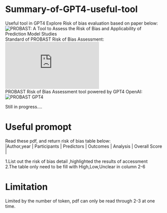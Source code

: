 # Summary-of-GPT4-useful-tool
Useful tool in GPT4 Explore
Risk of bias evaluation based on paper below:  
![PROBAST: A Tool to Assess the Risk of Bias and Applicability of Prediction Model Studies](https://www.acpjournals.org/doi/10.7326/M18-1376)  
Standard of PROBAST Risk of Bias Assessment:  
![PROBAST Risk of Bias Assessment Tool](https://bmjopen.bmj.com/content/bmjopen/9/12/e030482/DC1/embed/inline-supplementary-material-1.pdf)  
PROBAST Risk of Bias Assessment tool powered by GPT4 OpenAI:   
![PROBAST GPT4](https://chat.openai.com/g/g-2ebBPjKR0-probast-balanced-assessor)  

Still in progress....  

# Useful promopt 
Read these pdf, and return risk of bias table below:  
|Author,year | Participants	| Predictors	| Outcomes	| Analysis	| Overall Score | 	  
  
1.List out the risk of bias detail ,highlighted the results of accessment  
2.The  table only need to be fill with High,Low,Unclear in column 2-6    


# Limitation    

Limited by the number of token, pdf can only be read through 2-3 at one time.



